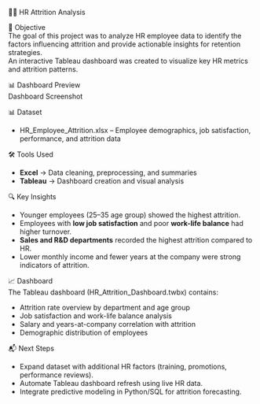 🧑‍💼 HR Attrition Analysis

📌 Objective  
The goal of this project was to analyze HR employee data to identify the factors influencing attrition and provide actionable insights for retention strategies.  
An interactive Tableau dashboard was created to visualize key HR metrics and attrition patterns.

📊 Dashboard Preview  
Dashboard Screenshot  

📊 Dataset  
- HR_Employee_Attrition.xlsx – Employee demographics, job satisfaction, performance, and attrition data  

🛠️ Tools Used  
- **Excel** → Data cleaning, preprocessing, and summaries  
- **Tableau** → Dashboard creation and visual analysis  

🔍 Key Insights  
- Younger employees (25–35 age group) showed the highest attrition.  
- Employees with **low job satisfaction** and poor **work-life balance** had higher turnover.  
- **Sales and R&D departments** recorded the highest attrition compared to HR.  
- Lower monthly income and fewer years at the company were strong indicators of attrition.  

📈 Dashboard  
The Tableau dashboard (HR_Attrition_Dashboard.twbx) contains:  
- Attrition rate overview by department and age group  
- Job satisfaction and work-life balance analysis  
- Salary and years-at-company correlation with attrition  
- Demographic distribution of employees  

📬 Next Steps  
- Expand dataset with additional HR factors (training, promotions, performance reviews).  
- Automate Tableau dashboard refresh using live HR data.  
- Integrate predictive modeling in Python/SQL for attrition forecasting.  
